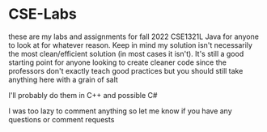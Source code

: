 # CSE-Labs

these are my labs and assignments for fall 2022 CSE1321L Java for anyone to look at for whatever reason. Keep in mind my solution isn't necessarily the most clean/efficient solution (in most cases it isn't). It's still a good starting point for anyone looking to create cleaner code since the professors don't exactly teach good practices but you should still take anything here with a grain of salt



I'll probably do them in C++ and possible C#


I was too lazy to comment anything so let me know if you have any questions or comment requests
